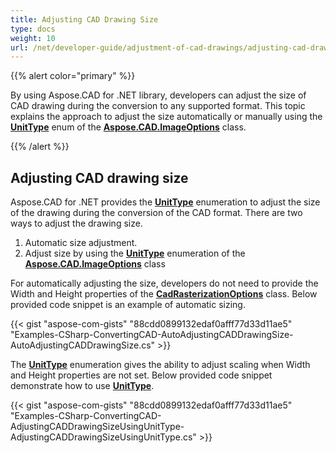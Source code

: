 ```yaml
---
title: Adjusting CAD Drawing Size
type: docs
weight: 10
url: /net/developer-guide/adjustment-of-cad-drawings/adjusting-cad-drawing-size/
---
```


{{% alert color="primary" %}}

By using Aspose.CAD for .NET library, developers can adjust the size of CAD drawing during the conversion to any supported format. This topic explains the approach to adjust the size automatically or manually using the [**UnitType**](https://reference.aspose.com/cad/net/aspose.cad.imageoptions/unittype) enum of the [**Aspose.CAD.ImageOptions**](https://reference.aspose.com/cad/net/aspose.cad.imageoptions) class.

{{% /alert %}}

## **Adjusting CAD drawing size**

Aspose.CAD for .NET provides the [**UnitType**](https://reference.aspose.com/cad/net/aspose.cad.imageoptions/unittype) enumeration to adjust the size of the drawing during the conversion of the CAD format. There are two ways to adjust the drawing size.

1. Automatic size adjustment.
1. Adjust size by using the [**UnitType**](https://reference.aspose.com/cad/net/aspose.cad.imageoptions/unittype) enumeration of the [**Aspose.CAD.ImageOptions**](https://reference.aspose.com/cad/net/aspose.cad.imageoptions) class

For automatically adjusting the size, developers do not need to provide the Width and Height properties of the [**CadRasterizationOptions**](https://reference.aspose.com/cad/net/aspose.cad.imageoptions/cadrasterizationoptions/properties/index) class. Below provided code snippet is an example of automatic sizing.

{{< gist "aspose-com-gists" "88cdd0899132edaf0afff77d33d11ae5" "Examples-CSharp-ConvertingCAD-AutoAdjustingCADDrawingSize-AutoAdjustingCADDrawingSize.cs" >}}

The [**UnitType**](https://reference.aspose.com/cad/net/aspose.cad.imageoptions/unittype) enumeration gives the ability to adjust scaling when Width and Height properties are not set. Below provided code snippet demonstrate how to use [**UnitType**](https://reference.aspose.com/cad/net/aspose.cad.imageoptions/unittype).

{{< gist "aspose-com-gists" "88cdd0899132edaf0afff77d33d11ae5" "Examples-CSharp-ConvertingCAD-AdjustingCADDrawingSizeUsingUnitType-AdjustingCADDrawingSizeUsingUnitType.cs" >}}
